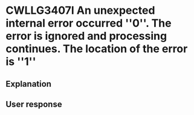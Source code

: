 # CWLLG3407I An unexpected internal error occurred ''0''.  The error is ignored and processing continues.  The location of the error is ''1''

## Explanation

## User response